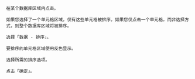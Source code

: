 

    在某个数据库区域内点击。

    如果您选择了一个单元格区域，仅有这些单元格被排序。如果您仅点击一个单元格，而非选择方式，则整个数据库区域将被排序。

    选择「数据 - 排序」。

    要排序的单元格区域使用反色显示。

    选择所需的排序选项。

    点击「确定」。
